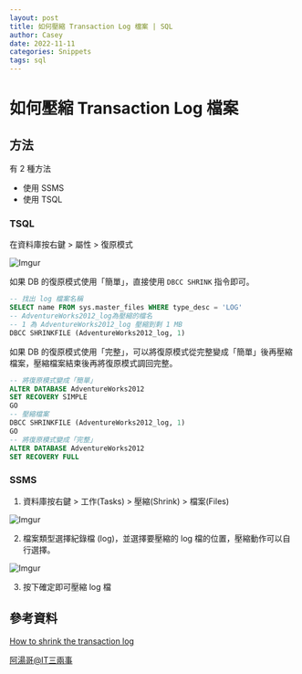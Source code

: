 ```yaml
---
layout: post
title: 如何壓縮 Transaction Log 檔案 | SQL
author: Casey
date: 2022-11-11
categories: Snippets
tags: sql
---
```



# 如何壓縮 Transaction Log 檔案

## 方法

有 2 種方法
- 使用 SSMS 
- 使用 TSQL 


### TSQL 

在資料庫按右鍵 > 屬性 > 復原模式

![Imgur](https://i.imgur.com/njsUp1j.png)

如果 DB 的復原模式使用「簡單」，直接使用 `DBCC SHRINK` 指令即可。

```sql
-- 找出 log 檔案名稱
SELECT name FROM sys.master_files WHERE type_desc = 'LOG'
-- AdventureWorks2012_log為壓縮的檔名
-- 1 為 AdventureWorks2012_log 壓縮到剩 1 MB
DBCC SHRINKFILE (AdventureWorks2012_log, 1)
```

如果 DB 的復原模式使用「完整」，可以將復原模式從完整變成「簡單」後再壓縮檔案，壓縮檔案結束後再將復原模式調回完整。

```SQL
-- 將復原模式變成「簡單」
ALTER DATABASE AdventureWorks2012
SET RECOVERY SIMPLE
GO
-- 壓縮檔案
DBCC SHRINKFILE (AdventureWorks2012_log, 1)
GO
-- 將復原模式變成「完整」
ALTER DATABASE AdventureWorks2012
SET RECOVERY FULL
```

### SSMS

1. 資料庫按右鍵 > 工作(Tasks) > 壓縮(Shrink) > 檔案(Files)

![Imgur](https://i.imgur.com/WcpMB8y.png)

2. 檔案類型選擇紀錄檔 (log)，並選擇要壓縮的 log 檔的位置，壓縮動作可以自行選擇。

![Imgur](https://i.imgur.com/2N1kHVu.png)

3. 按下確定即可壓縮 log 檔


## 參考資料

[How to shrink the transaction log](https://www.mssqltips.com/sqlservertutorial/3311/how-to-shrink-the-transaction-log/)

[阿湯哥@IT三兩事](https://itorz324.blogspot.com/)